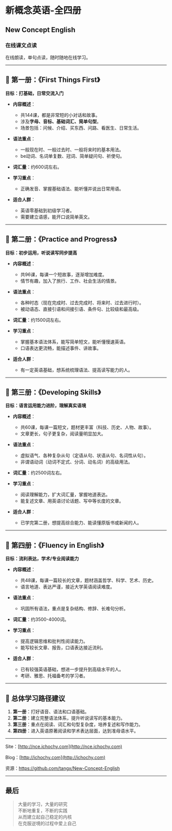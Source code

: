 # 新概念英语-全四册
## New Concept English
### 在线课文点读

在线朗读，单句点读，随时随地在线学习。

---

## 📕 第一册：《First Things First》

**目标：打基础，日常交流入门**

* **内容概述**：

  * 共144课，都是非常短的小对话和故事。
  * 涉及**字母、音标、基础词汇、简单句型**。
  * 场景包括：问候、介绍、买东西、问路、看医生、日常生活。
* **语法重点**：

  * 一般现在时、一般过去时、一般将来时的基本用法。
  * be动词、名词单复数、冠词、简单疑问句、祈使句。
* **词汇量**：约600词左右。
* **学习重点**：

  * 正确发音、掌握基础语法、能听懂并说出日常用语。
* **适合人群**：

  * 英语零基础到初级学习者。
  * 需要建立语感，能开口说简单英文。

---

## 📘 第二册：《Practice and Progress》

**目标：初步运用，听说读写同步提高**

* **内容概述**：

  * 共96课，每课一个短故事，逐渐增加难度。
  * 情节有趣，加入了旅行、工作、社会生活的情景。
* **语法重点**：

  * 各种时态（现在完成时、过去完成时、将来时、过去进行时）。
  * 被动语态、直接引语和间接引语、条件句、比较级和最高级。
* **词汇量**：约1500词左右。
* **学习重点**：

  * 掌握基本语法体系，能写简单短文，能听懂慢速英语。
  * 口语表达更流畅，能描述事件、讲故事。
* **适合人群**：

  * 有一定英语基础，想系统梳理语法、提高读写能力的人。

---

## 📙 第三册：《Developing Skills》

**目标：语言运用能力进阶，理解真实语境**

* **内容概述**：

  * 共60课，每课一篇短文，题材更丰富（科技、历史、人物、故事）。
  * 文章更长，句子更复杂，阅读量明显加大。
* **语法重点**：

  * 虚拟语气、各种复杂从句（定语从句、状语从句、名词性从句）。
  * 非谓语动词（动词不定式、分词、动名词）的高级用法。
* **词汇量**：约2500词左右。
* **学习重点**：

  * 阅读理解能力，扩大词汇量，掌握地道表达。
  * 能复述文章、用英语讨论话题、写中等长度的文章。
* **适合人群**：

  * 已学完第二册，想提高综合能力、能读懂原版书或新闻的人。

---

## 📗 第四册：《Fluency in English》

**目标：流利表达，学术/专业阅读能力**

* **内容概述**：

  * 共48课，每课一篇较长的文章，题材涵盖哲学、科学、艺术、历史。
  * 语言地道、表达严谨，接近大学英语阅读难度。
* **语法重点**：

  * 巩固所有语法，重点是复杂结构、修辞、长难句分析。
* **词汇量**：约3500-4000词。
* **学习重点**：

  * 提高逻辑思维和批判性阅读能力。
  * 能写较长文章、报告，口语表达接近流利。
* **适合人群**：

  * 已有较强英语基础，想进一步提升到高级水平的人。
  * 考研、雅思、托福备考的学习者。

---

## 🎯 总体学习路径建议

1. **第一册**：打好语音、语法和口语基础。
2. **第二册**：建立完整语法体系，提升听说读写的基本能力。
3. **第三册**：重点在阅读、词汇和句型复杂度，培养复述和写作能力。
4. **第四册**：进入英语原著阅读和学术表达层面，达到准母语水平。

---

Site：[http://nce.ichochy.com](http://nce.ichochy.com)

Blog：[http://ichochy.com](http://ichochy.com)

资源：https://github.com/tangx/New-Concept-English

---

## 最后
>大量的学习，大量的研究  
>不断地重复，不断的实践  
>从而建立起自己稳定的内核  
>在克服逆境的过程中爱上自己  
